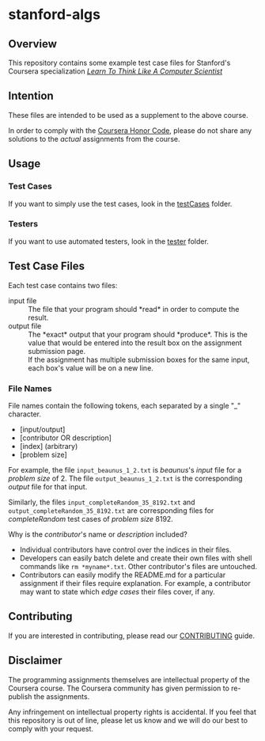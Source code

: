 # stanford-algs

## Overview

This repository contains some example test case files for Stanford's Coursera
specialization 
[_Learn To Think Like A Computer Scientist_](https://www.coursera.org/specializations/algorithms)

## Intention

These files are intended to be used as a supplement to the above course.

In order to comply with the 
[Coursera Honor Code](https://www.google.com/search?q=Coursera+Honor+Code),
please do not share any solutions to the _actual_ assignments from the course.

## Usage

### Test Cases

If you want to simply use the test cases, look in the 
[testCases](https://github.com/beaunus/stanford-algs/tree/master/testCases) 
folder.

### Testers

If you want to use automated testers, look in the 
[tester](https://github.com/beaunus/stanford-algs/tree/master/tester) 
folder.

## Test Case Files

Each test case contains two files:
<dl>
  <dt>input file</dt>
  <dd>
    The file that your program should *read* in order to compute the result.
  </dd>
  <dt>output file</dt>
  <dd>
    The *exact* output that your program should *produce*.  This is the value 
    that would be entered into the result box on the assignment submission 
    page. 
  </dd>
  <dd>
    If the assignment has multiple submission boxes for the same input, each 
    box's value will be on a new line.  
  </dd>
</dl>

### File Names

File names contain the following tokens, each separated by a single "_" 
character.
* [input/output]
* [contributor OR description]
* [index] (arbitrary)
* [problem size]

For example, the file ```input_beaunus_1_2.txt``` is *beaunus*'s *input* file 
for a *problem size* of 2.  The file ```output_beaunus_1_2.txt``` is the 
corresponding *output* file for that input.  

Similarly, the files ```input_completeRandom_35_8192.txt``` and 
```output_completeRandom_35_8192.txt``` are corresponding files for 
*completeRandom* test cases of *problem size* 8192.

Why is the *contributor*'s name or *description* included?
* Individual contributors have control over the indices in their files.
* Developers can easily batch delete and create their own files with shell 
commands like ```rm *myname*.txt```.  Other contributor's files are untouched.
* Contributors can easily modify the README.md for a particular assignment if 
their files require explanation.  For example, a contributor may want to state 
which *edge cases* their files cover, if any.

## Contributing

If you are interested in contributing, please read our 
[CONTRIBUTING](CONTRIBUTING.md) guide.

## Disclaimer

The programming assignments themselves are intellectual property of the
Coursera course.  The Coursera community has given permission to re-publish 
the assignments.  

Any infringement on intellectual property rights is accidental.  If you feel 
that this repository is out of line, please let us know and we will do our 
best to comply with your request.
